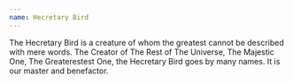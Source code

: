 ```yaml
---
name: Hecretary Bird
---
```

The Hecretary Bird is a creature of whom the greatest cannot be described with mere words. The Creator of The Rest of The Universe, The Majestic One, The Greaterestest One, the Hecretary Bird goes by many names. It is our master and benefactor.
